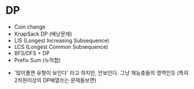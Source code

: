 # DP

- Coin change
- KnapSack DP (배낭문제)
- LIS (Longest Increasing Subsequence)
- LCS (Longest Common Subsequence)
- BFS/DFS + DP
- Prefix Sum (누적합)


* '많이풀면 유형이 보인다' 라고 하지만, 안보인다. 그냥 재능충들의 영역인듯 (특히 2차원이상의 DP배열쓰는 문제들보면)
